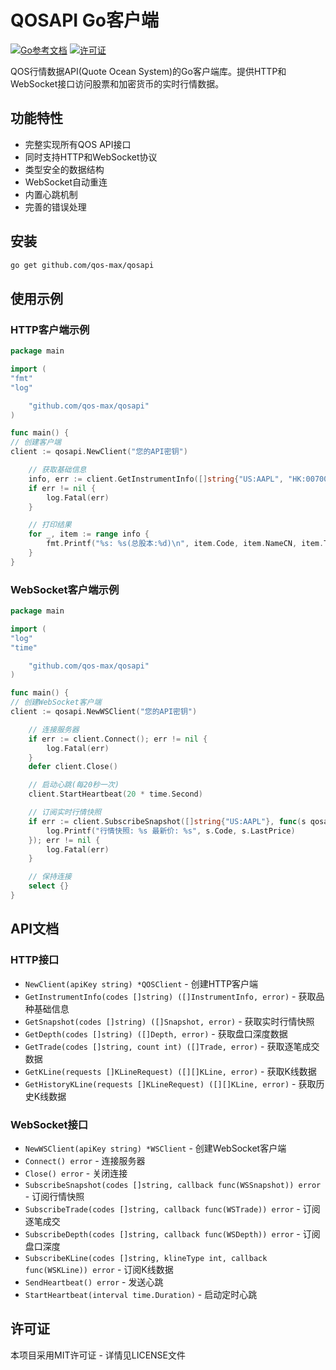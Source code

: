 # QOSAPI Go客户端

[![Go参考文档](https://pkg.go.dev/badge/github.com/qos-max/qos-quote-api-go-sdk.svg)](https://pkg.go.dev/github.com/qos-max/qos-quote-api-go-sdk)
[![许可证](https://img.shields.io/badge/license-MIT-blue.svg)](LICENSE)

QOS行情数据API(Quote Ocean System)的Go客户端库。提供HTTP和WebSocket接口访问股票和加密货币的实时行情数据。

## 功能特性

- 完整实现所有QOS API接口
- 同时支持HTTP和WebSocket协议
- 类型安全的数据结构
- WebSocket自动重连
- 内置心跳机制
- 完善的错误处理

## 安装

```bash
go get github.com/qos-max/qosapi
```

## 使用示例

### HTTP客户端示例

```go
package main

import (
"fmt"
"log"

    "github.com/qos-max/qosapi"
)

func main() {
// 创建客户端
client := qosapi.NewClient("您的API密钥")

    // 获取基础信息
    info, err := client.GetInstrumentInfo([]string{"US:AAPL", "HK:00700"})
    if err != nil {
        log.Fatal(err)
    }

    // 打印结果
    for _, item := range info {
        fmt.Printf("%s: %s(总股本:%d)\n", item.Code, item.NameCN, item.TotalShares)
    }
}
```

### WebSocket客户端示例

```go
package main

import (
"log"
"time"

    "github.com/qos-max/qosapi"
)

func main() {
// 创建WebSocket客户端
client := qosapi.NewWSClient("您的API密钥")

    // 连接服务器
    if err := client.Connect(); err != nil {
        log.Fatal(err)
    }
    defer client.Close()

    // 启动心跳(每20秒一次)
    client.StartHeartbeat(20 * time.Second)

    // 订阅实时行情快照
    if err := client.SubscribeSnapshot([]string{"US:AAPL"}, func(s qosapi.WSSnapshot) {
        log.Printf("行情快照: %s 最新价: %s", s.Code, s.LastPrice)
    }); err != nil {
        log.Fatal(err)
    }

    // 保持连接
    select {}
}
```

## API文档

### HTTP接口

- `NewClient(apiKey string) *QOSClient` - 创建HTTP客户端
- `GetInstrumentInfo(codes []string) ([]InstrumentInfo, error)` - 获取品种基础信息
- `GetSnapshot(codes []string) ([]Snapshot, error)` - 获取实时行情快照
- `GetDepth(codes []string) ([]Depth, error)` - 获取盘口深度数据
- `GetTrade(codes []string, count int) ([]Trade, error)` - 获取逐笔成交数据
- `GetKLine(requests []KLineRequest) ([][]KLine, error)` - 获取K线数据
- `GetHistoryKLine(requests []KLineRequest) ([][]KLine, error)` - 获取历史K线数据

### WebSocket接口

- `NewWSClient(apiKey string) *WSClient` - 创建WebSocket客户端
- `Connect() error` - 连接服务器
- `Close() error` - 关闭连接
- `SubscribeSnapshot(codes []string, callback func(WSSnapshot)) error` - 订阅行情快照
- `SubscribeTrade(codes []string, callback func(WSTrade)) error` - 订阅逐笔成交
- `SubscribeDepth(codes []string, callback func(WSDepth)) error` - 订阅盘口深度
- `SubscribeKLine(codes []string, klineType int, callback func(WSKLine)) error` - 订阅K线数据
- `SendHeartbeat() error` - 发送心跳
- `StartHeartbeat(interval time.Duration)` - 启动定时心跳

## 许可证

本项目采用MIT许可证 - 详情见LICENSE文件
